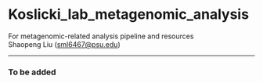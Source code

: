 # Koslicki_lab_metagenomic_analysis

For metagenomic-related analysis pipeline and resources  
Shaopeng Liu (sml6467@psu.edu)  

---

### To be added
